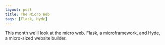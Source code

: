 ```yaml
---
layout: post
title: The Micro Web
tags: [Flask, Hyde]
---
```


This month we'll look at the micro web. Flask, a microframework, and Hyde, a micro-sized website builder.
